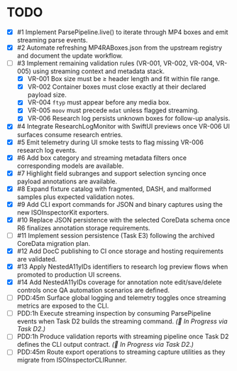 # TODO

- [x] #1 Implement ParsePipeline.live() to iterate through MP4 boxes and emit streaming parse events.
- [x] #2 Automate refreshing MP4RABoxes.json from the upstream registry and document the update workflow.
- [ ] #3 Implement remaining validation rules (VR-001, VR-002, VR-004, VR-005) using streaming context and metadata stack.
    - [x] VR-001 Box size must be ≥ header length and fit within file range.
    - [x] VR-002 Container boxes must close exactly at their declared payload size.
    - [x] VR-004 `ftyp` must appear before any media box.
    - [x] VR-005 `moov` must precede `mdat` unless flagged streaming.
    - [x] VR-006 Research log persists unknown boxes for follow-up analysis.
- [x] #4 Integrate ResearchLogMonitor with SwiftUI previews once VR-006 UI surfaces consume research entries.
- [x] #5 Emit telemetry during UI smoke tests to flag missing VR-006 research log events.
- [x] #6 Add box category and streaming metadata filters once corresponding models are available.
- [x] #7 Highlight field subranges and support selection syncing once payload annotations are available.
- [x] #8 Expand fixture catalog with fragmented, DASH, and malformed samples plus expected validation notes.
- [x] #9 Add CLI export commands for JSON and binary captures using the new ISOInspectorKit exporters.
- [x] #10 Replace JSON persistence with the selected CoreData schema once R6 finalizes annotation storage requirements.
- [ ] #11 Implement session persistence (Task E3) following the archived CoreData migration plan.
- [x] #12 Add DocC publishing to CI once storage and hosting requirements are validated.
- [x] #13 Apply NestedA11yIDs identifiers to research log preview flows when promoted to production UI screens.
- [x] #14 Add NestedA11yIDs coverage for annotation note edit/save/delete controls once QA automation scenarios are defined.
- [ ] PDD:45m Surface global logging and telemetry toggles once streaming metrics are exposed to the CLI.
- [ ] PDD:1h Execute streaming inspection by consuming ParsePipeline events when Task D2 builds the streaming command. _(🚧 In Progress via Task D2.)_
- [ ] PDD:1h Produce validation reports with streaming pipeline once Task D2 defines the CLI output contract. _(🚧 In Progress via Task D2.)_
- [ ] PDD:45m Route export operations to streaming capture utilities as they migrate from ISOInspectorCLIRunner.

